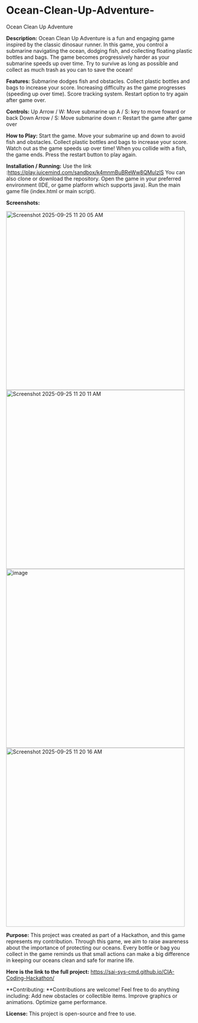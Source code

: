# Ocean-Clean-Up-Adventure-
Ocean Clean Up Adventure


**Description:**
Ocean Clean Up Adventure is a fun and engaging game inspired by the classic dinosaur runner. In this game, you control a submarine navigating the ocean, dodging fish, and collecting floating plastic bottles and bags. The game becomes progressively harder as your submarine speeds up over time. Try to survive as long as possible and collect as much trash as you can to save the ocean!

**Features:**
Submarine dodges fish and obstacles.
Collect plastic bottles and bags to increase your score.
Increasing difficulty as the game progresses (speeding up over time).
Score tracking system.
Restart option to try again after game over.

**Controls:**
Up Arrow / W: Move submarine up
A / S: key to move foward or back
Down Arrow / S: Move submarine down
r: Restart the game after game over

**How to Play:**
Start the game.
Move your submarine up and down to avoid fish and obstacles.
Collect plastic bottles and bags to increase your score.
Watch out as the game speeds up over time!
When you collide with a fish, the game ends.
Press the restart button to play again.

**Installation / Running:**
Use the link :https://play.juicemind.com/sandbox/k4mnmBuBReWw8QMuIzlS
You can also clone or download the repository.
Open the game in your preferred environment (IDE, or game platform which supports java).
Run the main game file (index.html or main script).

**Screenshots:**

<img width="483" height="483" alt="Screenshot 2025-09-25 11 20 05 AM" src="https://github.com/user-attachments/assets/f3cac8e2-33dc-4f32-99c8-df6f49a6196c" />
<img width="483" height="483" alt="Screenshot 2025-09-25 11 20 11 AM" src="https://github.com/user-attachments/assets/a071a364-2e13-4475-a989-e2e857112d81" />
<img width="483" height="483" alt="image" src="https://github.com/user-attachments/assets/6cc6d07d-4846-47a2-94b1-3cac424e1ab2" />
<img width="483" height="483" alt="Screenshot 2025-09-25 11 20 16 AM" src="https://github.com/user-attachments/assets/9829e04e-e233-4e14-8424-1c6982fcd7d8" />

**Purpose:**
This project was created as part of a Hackathon, and this game represents my contribution. Through this game, we aim to raise awareness about the importance of protecting our oceans. Every bottle or bag you collect in the game reminds us that small actions can make a big difference in keeping our oceans clean and safe for marine life.

**Here is the link to the full project:** https://sai-sys-cmd.github.io/CIA-Coding-Hackathon/

**Contributing:
**Contributions are welcome! Feel free to do anything including:
Add new obstacles or collectible items.
Improve graphics or animations.
Optimize game performance.

**License:**
This project is open-source and free to use.
